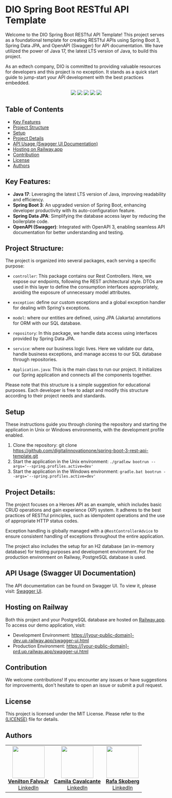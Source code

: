 # DIO Spring Boot RESTful API Template

Welcome to the DIO Spring Boot RESTful API Template! This project serves as a foundational template for creating RESTful APIs using Spring Boot 3, Spring Data JPA, and OpenAPI (Swagger) for API documentation. We have utilized the power of Java 17, the latest LTS version of Java, to build this project.

As an edtech company, DIO is committed to providing valuable resources for developers and this project is no exception. It stands as a quick start guide to jump-start your API development with the best practices embedded.

<p align="center">
     <a alt="Java">
        <img src="https://img.shields.io/badge/Java-v17-blue.svg" />
    </a>
    <a alt="Spring Boot">
        <img src="https://img.shields.io/badge/Spring%20Boot-v3.1.0-brightgreen.svg" />
    </a>
    <a alt="Gradle">
        <img src="https://img.shields.io/badge/Gradle-v7.6-lightgreen.svg" />
    </a>
    <a alt="H2">
        <img src="https://img.shields.io/badge/H2-v2.1.214-darkblue.svg" />
    </a>
    <a alt="PostgreSQL">
        <img src="https://img.shields.io/badge/PostgreSQL-v42.6.0-blue.svg" />
    </a>
</p>

## Table of Contents

- [Key Features](#key-features)
- [Project Structure](#project-structure)
- [Setup](#setup)
- [Project Details](#project-details)
- [API Usage (Swagger UI Documentation)](#api-usage-swagger-ui-documentation)
- [Hosting on Railway.app](#hosting-on-railway)
- [Contribution](#contribution)
- [License](#license)
- [Authors](#authors)

## Key Features:

- **Java 17**: Leveraging the latest LTS version of Java, improving readability and efficiency.
- **Spring Boot 3**: An upgraded version of Spring Boot, enhancing developer productivity with its auto-configuration
  feature.
- **Spring Data JPA**: Simplifying the database access layer by reducing the boilerplate code.
- **OpenAPI (Swagger)**: Integrated with OpenAPI 3, enabling seamless API documentation for better understanding and
  testing.

## Project Structure:

The project is organized into several packages, each serving a specific purpose:

- `controller`: This package contains our Rest Controllers. Here, we expose our endpoints, following the REST architectural style. DTOs are used in this layer to define the consumption interfaces appropriately, avoiding the exposure of unnecessary model attributes.

- `exception`: define our custom exceptions and a global exception handler for dealing with Spring's exceptions.

- `model`: where our entities are defined, using JPA (Jakarta) annotations for ORM with our SQL database.

- `repository`: In this package, we handle data access using interfaces provided by Spring Data JPA.

- `service`: where our business logic lives. Here we validate our data, handle business exceptions, and manage access to our SQL database through repositories.

- `Application.java`: This is the main class to run our project. It initializes our Spring application and connects all the components together.

Please note that this structure is a simple suggestion for educational purposes. Each developer is free to adapt and modify this structure according to their project needs and standards.

## Setup

These instructions guide you through cloning the repository and starting the application in Unix or Windows environments, with the development profile enabled.

1. Clone the repository: git clone https://github.com/digitalinnovationone/spring-boot-3-rest-api-template.git
2. Start the application in the Unix environment: `./gradlew bootrun --args='--spring.profiles.active=dev'`
3. Start the application in the Windows environment: `gradle.bat bootrun --args='--spring.profiles.active=dev'`

## Project Details:

The project focuses on a Heroes API as an example, which includes basic CRUD operations and gain experience (XP) system. It adheres to the best practices of RESTful principles, such as idempotent operations and the use of appropriate HTTP status codes.

Exception handling is globally managed with a `@RestControllerAdvice` to ensure consistent handling of exceptions throughout the entire application.

The project also includes the setup for an H2 database (an in-memory database) for testing purposes and development environment. For the production environment on Railway, PostgreSQL database is used.

## API Usage (Swagger UI Documentation)

The API documentation can be found on Swagger UI. To view it, please visit: [Swagger UI](http://localhost:8080/swagger-ui.html).

## Hosting on Railway

Both this project and your PostgreSQL database are hosted on [Railway.app](https://railway.app/). To access our demo application, visit:
- Development Environment: [https://[your-public-domain]-dev.up.railway.app/swagger-ui.html](https://heroes-api-veni-dev.up.railway.app/swagger-ui.html)
- Production Environment: [https://[your-public-domain]-prd.up.railway.app/swagger-ui.html](https://heroes-api-veni-prd.up.railway.app/swagger-ui.html)

## Contribution

We welcome contributions! If you encounter any issues or have suggestions for improvements, don't hesitate to open an issue or submit a pull request.

## License

This project is licensed under the MIT License. Please refer to the <a href="https://github.com/digitalinnovationone/spring-boot-3-rest-api-template/blob/main/LICENSE.md">(LICENSE)</a> file for details.

## Authors

<table>
  <tr>
    <td align="center"><a href="https://github.com/falvojr"><img src="https://avatars.githubusercontent.com/u/730492?v=4&s=100" width="100px;" alt=""/><br/><strong>Venilton FalvoJr</strong></a><br/><a href="https://www.linkedin.com/in/falvojr/">LinkedIn</a></td>
    <td align="center"><a href="https://github.com/cami-la"><img src="https://avatars.githubusercontent.com/u/64323124?v=4&s=100" width="100px;" alt=""/><br/><strong>Camila Cavalcante</strong></a><br/><a href="https://www.linkedin.com/in/cami-la/">LinkedIn</a></td>
    <td align="center"><a href="https://github.com/rafaskb"><img src="https://avatars.githubusercontent.com/u/2331058?v=4&s=100" width="100px;" alt=""/><br/><strong>Rafa Skoberg</strong></a><br/><a href="https://www.linkedin.com/in/rafaskoberg/">LinkedIn</a></td>
  </tr>
</table>
